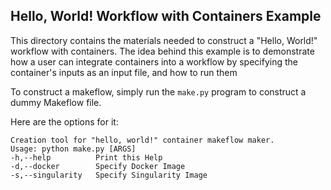 Hello, World! Workflow with Containers Example
----------------------

This directory contains the materials needed to construct a "Hello, World!"
workflow with containers. The idea behind this example is to demonstrate how
a user can integrate containers into a workflow by specifying the container's
inputs as an input file, and how to run them

To construct a makeflow, simply run the `make.py` program to construct a dummy Makeflow file.

Here are the options for it:

```
Creation tool for "hello, world!" container makeflow maker.
Usage: python make.py [ARGS]
-h,--help          Print this Help
-d,--docker        Specify Docker Image
-s,--singularity   Specify Singularity Image
```





